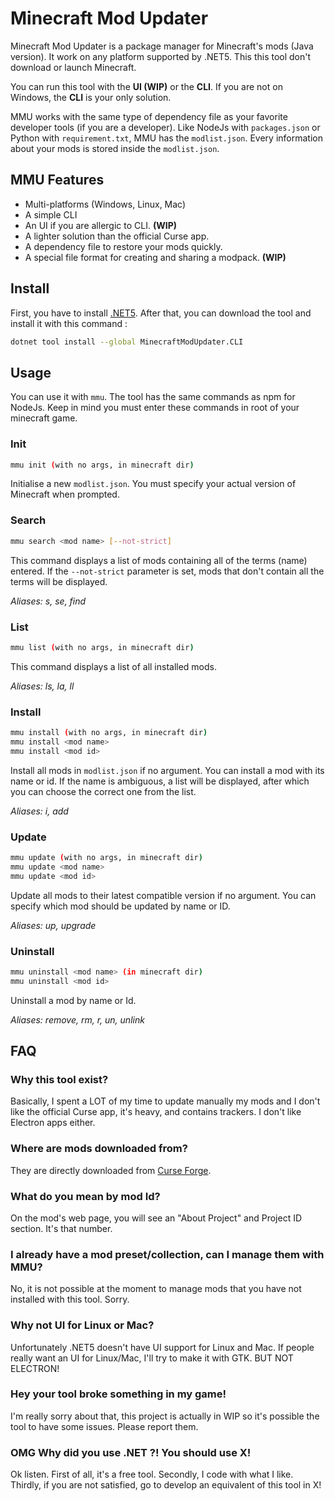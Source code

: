 ﻿# Minecraft Mod Updater

Minecraft Mod Updater is a package manager for Minecraft's mods (Java version). It work on any platform supported by .NET5.
This this tool don't download or launch Minecraft.

You can run this tool with the **UI (WIP)** or the **CLI**. If you are not on Windows, the **CLI** is your only solution.

MMU works with the same type of dependency file as your favorite developer tools (if you are a developer). Like NodeJs with `packages.json` or Python with `requirement.txt`, MMU has the `modlist.json`. Every information about your mods is stored inside the `modlist.json`.

## MMU Features
* Multi-platforms (Windows, Linux, Mac)
* A simple CLI
* An UI if you are allergic to CLI. **(WIP)**
* A lighter solution than the official Curse app.
* A dependency file to restore your mods quickly.
* A special file format for creating and sharing a modpack. **(WIP)**

## Install
First, you have to install [.NET5](https://dotnet.microsoft.com/download). After that, you can download the tool and install it with this command :

```bash
dotnet tool install --global MinecraftModUpdater.CLI
```

## Usage
You can use it with `mmu`. The tool has the same commands as npm for NodeJs. Keep in mind you must enter these commands in root of your minecraft game.

### Init
```bash
mmu init (with no args, in minecraft dir)
```
Initialise a new `modlist.json`. You must specify your actual version of Minecraft when prompted.

### Search
```bash
mmu search <mod name> [--not-strict]
```
This command displays a list of mods containing all of the terms (name) entered. If the `--not-strict` parameter is set, mods that don't contain all the terms will be displayed.

_Aliases: s, se, find_

### List
```bash
mmu list (with no args, in minecraft dir)
```
This command displays a list of all installed mods.

_Aliases: ls, la, ll_

### Install
```bash
mmu install (with no args, in minecraft dir)
mmu install <mod name>
mmu install <mod id>
```
Install all mods in `modlist.json` if no argument. You can install a mod with its name or id. If the name is ambiguous, a list will be displayed, after which you can choose the correct one from the list.

_Aliases: i, add_

### Update
```bash
mmu update (with no args, in minecraft dir)
mmu update <mod name>
mmu update <mod id>
```
Update all mods to their latest compatible version if no argument. You can specify which mod should be updated by name or ID.

_Aliases: up, upgrade_

### Uninstall
```bash
mmu uninstall <mod name> (in minecraft dir)
mmu uninstall <mod id>
```
Uninstall a mod by name or Id.

_Aliases: remove, rm, r, un, unlink_

## FAQ

### Why this tool exist?
Basically, I spent a LOT of my time to update manually my mods and I don't like the official Curse app, it's heavy, and contains trackers. I don't like Electron apps either.

### Where are mods downloaded from?
They are directly downloaded from [Curse Forge](https://www.curseforge.com/minecraft/mc-mods).

### What do you mean by mod Id?
On the mod's web page, you will see an "About Project" and Project ID section. It's that number.

### I already have a mod preset/collection, can I manage them with MMU?
No, it is not possible at the moment to manage mods that you have not installed with this tool. Sorry.

### Why not UI for Linux or Mac?
Unfortunately .NET5 doesn't have UI support for Linux and Mac. If people really want an UI for Linux/Mac, I'll try to make it with GTK. BUT NOT ELECTRON!

### Hey your tool broke something in my game!
I'm really sorry about that, this project is actually in WIP so it's possible the tool to have some issues. Please report them.

### OMG Why did you use .NET ?! You should use X!
Ok listen. First of all, it's a free tool. Secondly, I code with what I like. Thirdly, if you are not satisfied, go to develop an equivalent of this tool in X!
